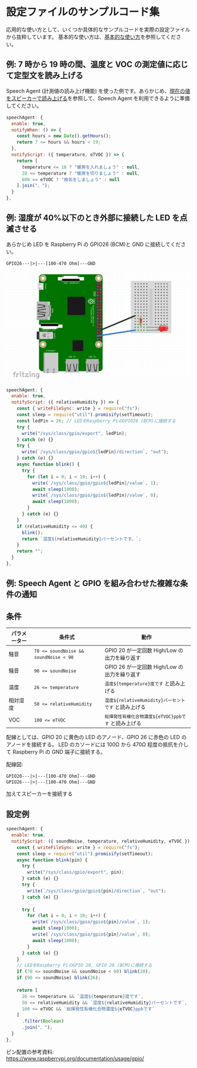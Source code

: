 # 設定ファイルのサンプルコード集

応用的な使い方として、いくつか具体的なサンプルコードを実際の設定ファイルから抜粋しています。
基本的な使い方は、[基本的な使い方](../basic-usage.md)を参照してください。

## 例: 7 時から 19 時の間、温度と VOC の測定値に応じて定型文を読み上げる

Speech Agent (計測値の読み上げ機能) を使った例です。あらかじめ、[現在の値をスピーカーで読み上げる](../usage/speech-agent.md)を参照して、Speech Agent を利用できるように準備してください。

```js
speechAgent: {
  enable: true,
  notifyWhen: () => {
    const hours = new Date().getHours();
    return 7 <= hours && hours < 19;
  },
  notifyScript: ({ temperature, eTVOC }) => {
    return [
      temperature <= 18 ? "暖房を入れましょう" : null,
      28 <= temperature ? "暖房を切りましょう" : null,
      600 <= eTVOC ? "換気をしましょう" : null
    ].join("、");
  }
},
```

## 例: 湿度が 40%以下のとき外部に接続した LED を点滅させる

あらかじめ LED を Raspberry Pi の GPIO26 (BCM)と GND に接続してください。

```
GPIO26---|>|---[100-470 Ohm]---GND
```

![配線図](../images/led-raspberrypi.png)

```js
speechAgent: {
  enable: true,
  notifyScript: ({ relativeHumidity }) => {
    const { writeFileSync: write } = require("fs");
    const sleep = require("util").promisify(setTimeout);
    const ledPin = 26; // LEDをRaspberry PiのGPIO26 (BCM)に接続する
    try {
      write("/sys/class/gpio/export", ledPin);
    } catch (e) {}
    try {
      write(`/sys/class/gpio/gpio${ledPin}/direction`, "out");
    } catch (e) {}
    async function blink() {
      try {
        for (let i = 0; i < 10; i++) {
          write(`/sys/class/gpio/gpio${ledPin}/value`, 1);
          await sleep(1000);
          write(`/sys/class/gpio/gpio${ledPin}/value`, 0);
          await sleep(1000);
        }
      } catch (e) {}
    }
    if (relativeHumidity <= 40) {
      blink();
      return `湿度${relativeHumidity}パーセントです。`;
    }
    return "";
  }
},
```

## 例: Speech Agent と GPIO を組み合わせた複雑な条件の通知

## 条件

| パラメーター | 条件式                                | 動作                                                 |
| ------------ | ------------------------------------- | ---------------------------------------------------- |
| 騒音         | `70 <= soundNoise && soundNoise < 90` | GPIO 20 が一定回数 High/Low の出力を繰り返す         |
| 騒音         | `90 <= soundNoise`                    | GPIO 26 が一定回数 High/Low の出力を繰り返す         |
| 温度         | `26 <= temperature`                   | `温度${temperature}度です` と読み上げる              |
| 相対湿度     | `50 <= relativeHumidity`              | `湿度${relativeHumidity}パーセントです` と読み上げる |
| VOC          | `100 <= eTVOC`                        | `総揮発性有機化合物濃度${eTVOC}ppbです` と読み上げる |

配線としては、GPIO 20 に黄色の LED のアノード、GPIO 26 に赤色の LED のアノードを接続する。
LED のカソードには 100Ω から 470Ω 程度の抵抗を介して Raspberry Pi の GND 端子に接続する。

配線図:

```
GPIO20---|>|---[100-470 Ohm]---GND
GPIO26---|>|---[100-470 Ohm]---GND
```

加えてスピーカーを接続する

## 設定例

```js
speechAgent: {
  enable: true,
  notifyScript: ({ soundNoise, temperature, relativeHumidity, eTVOC }) => {
    const { writeFileSync: write } = require("fs");
    const sleep = require("util").promisify(setTimeout);
    async function blink(pin) {
      try {
        write("/sys/class/gpio/export", pin);
      } catch (e) {}
      try {
        write(`/sys/class/gpio/gpio${pin}/direction`, "out");
      } catch (e) {}

      try {
        for (let i = 0; i < 10; i++) {
          write(`/sys/class/gpio/gpio${pin}/value`, 1);
          await sleep(1000);
          write(`/sys/class/gpio/gpio${pin}/value`, 0);
          await sleep(1000);
        }
      } catch (e) {}
    }
    // LEDをRaspberry PiのGPIO 20, GPIO 26 (BCM)に接続する
    if (70 <= soundNoise && soundNoise < 90) blink(20);
    if (90 <= soundNoise) blink(26);

    return [
      26 <= temperature && `温度${temperature}度です`,
      50 <= relativeHumidity && `湿度${relativeHumidity}パーセントです`,
      100 <= eTVOC && `総揮発性有機化合物濃度${eTVOC}ppbです`
    ]
      .filter(Boolean)
      .join("、");
  }
},
```

ピン配置の参考資料: https://www.raspberrypi.org/documentation/usage/gpio/
